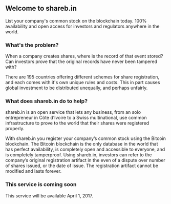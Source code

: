 ## Welcome to shareb.in 

List your company's common stock on the blockchain today. 
100% availability and open access for investors and regulators anywhere in the world.

### What's the problem?

When a company creates shares, where is the record of that event stored? Can investors prove that the original records have never been tampered with?

There are 195 countries offering different schemes for share registration, and each comes with it's own unique rules and costs. This in part causes global investment to be distributed unequally, and perhaps unfairly.

### What does shareb.in do to help?

shareb.in is an open service that lets any business, from an solo entrepreneur in Côte d’Ivoire to a Swiss multinational, use common infrastructure to prove to the world that their shares were registered properly. 

With shareb.in you register your company’s common stock using the Bitcoin blockchain. The Bitcoin blockchain is the only database in the world that has perfect availability, is completely open and accessible to everyone, and is completely tamperproof. Using shareb.in, investors can refer to the company’s original registration artifact in the even of a dispute over number of shares issued, or the date of issue. The registration artifact cannot be modified and lasts forever. 


### This service is coming soon

This service will be available April 1, 2017. 
